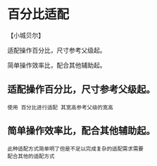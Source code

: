 # 百分比适配

【小城贝尔】

适配操作百分比，尺寸参考父级起。

简单操作效率比，配合其他辅助起。

## 适配操作百分比，尺寸参考父级起。
    使用 百分比进行适配 其宽高参考父级的宽高
## 简单操作效率比，配合其他辅助起。
    此种适配方式简单明了但是不足以完成复杂的适配需求需要
    配合其他的适配方式